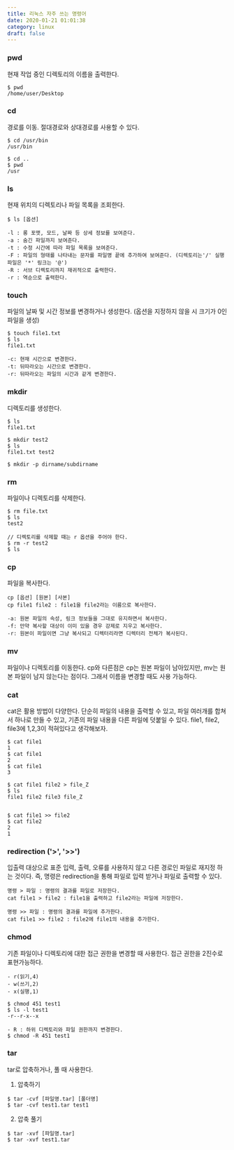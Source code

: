 ```yaml
---
title: 리눅스 자주 쓰는 명령어
date: 2020-01-21 01:01:38
category: linux
draft: false
---
```


### pwd
현재 작업 중인 디렉토리의 이름을 출력한다.

```
$ pwd
/home/user/Desktop
```

### cd
경로를 이동. 절대경로와 상대경로를 사용할 수 있다.

```
$ cd /usr/bin
/usr/bin

$ cd ..
$ pwd
/usr
```

### ls
현재 위치의 디렉토리나 파일 목록을 조회한다.

```
$ ls [옵션]
```

```
-l : 롱 포맷, 모드, 날짜 등 상세 정보를 보여준다.
-a : 숨긴 파일까지 보여준다.
-t : 수정 시간에 따라 파일 목록을 보여준다.
-F : 파일의 형태를 나타내는 문자를 파일명 끝에 추가하여 보여준다. (디렉토리는'/' 실행파일은 '*' 링크는 '@')
-R : 서브 디렉토리까지 재귀적으로 출력한다.
-r : 역순으로 출력한다.
```

### touch
파일의 날짜 및 시간 정보를 변경하거나 생성한다. (옵션을 지정하지 않을 시 크기가 0인 파일을 생성)

```
$ touch file1.txt
$ ls
file1.txt
```

```
-c: 현재 시간으로 변경한다.
-t: 뒤따라오는 시간으로 변경한다.
-r: 뒤따라오는 파일의 시간과 같게 변경한다.
```

### mkdir
디렉토리를 생성한다.

```
$ ls
file1.txt

$ mkdir test2
$ ls
file1.txt test2

$ mkdir -p dirname/subdirname
```

### rm
파일이나 디렉토리를 삭제한다.

```
$ rm file.txt
$ ls
test2

// 디렉토리를 삭제할 때는 r 옵션을 주어야 한다.
$ rm -r test2
$ ls

```

### cp
파일을 복사한다.

```
cp [옵션] [원본] [사본]
cp file1 file2 : file1을 file2라는 이름으로 복사한다.
```

```
-a: 원본 파일의 속성, 링크 정보들을 그대로 유지하면서 복사한다.
-f: 만약 복사할 대상이 이미 있을 경우 강제로 지우고 복사한다.
-r: 원본이 파일이면 그냥 복사되고 디렉터리라면 디렉터리 전체가 복사된다.
```

### mv
파일이나 디렉토리를 이동한다. cp와 다른점은 cp는 원본 파일이 남아있지만, mv는 원본 파일이 남지 않는다는 점이다. 그래서 이름을 변경할 때도 사용 가능하다.

### cat
cat은 활용 방법이 다양한다. 단순히 파일의 내용을 출력할 수 있고, 파일 여러개를 합쳐서 하나로 만들 수 있고, 기존의 파일 내용을 다른 파일에 덧붙일 수 있다. file1, file2, file3에 1,2,3이 적혀있다고 생각해보자.

```
$ cat file1
1
$ cat file1
2
$ cat file1
3

$ cat file1 file2 > file_Z
$ ls
file1 file2 file3 file_Z


$ cat file1 >> file2
$ cat file2
2
1
```

### redirection ('>', '>>')
입출력 대상으로 표준 입력, 출력, 오류를 사용하지 않고 다른 경로인 파일로 재지정 하는 것이다. 즉, 명령은 redirection을 통해 파일로 입력 받거나 파일로 출력할 수 있다.

```
명령 > 파일 : 명령의 결과를 파일로 저장한다.
cat file1 > file2 : file1을 출력하고 file2라는 파일에 저장한다.

명령 >> 파일 : 명령의 결과를 파일에 추가한다.
cat file1 >> file2 : file2에 file1의 내용을 추가한다.
```

### chmod
기존 파일이나 디렉토리에 대한 접근 권한을 변경할 때 사용한다.
접근 권한을 2진수로 표현가능하다.

```
- r(읽기,4)
- w(쓰기,2)
- x(실행,1)

$ chmod 451 test1
$ ls -l test1
-r--r-x--x

- R : 하위 디렉토리와 파일 권한까지 변경한다.
$ chmod -R 451 test1
```

### tar
tar로 압축하거나, 풀 때 사용한다.
1. 압축하기

```
$ tar -cvf [파일명.tar] [폴더명]
$ tar -cvf test1.tar test1
```

2. 압축 풀기

```
$ tar -xvf [파일명.tar]
$ tar -xvf test1.tar
```


